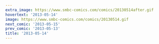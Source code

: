 ```yaml
---
extra_image: https://www.smbc-comics.com/comics/20130514after.gif
hovertext: '2013-05-14'
image: https://www.smbc-comics.com/comics/20130514.gif
next_comic: '2013-05-15'
prev_comic: '2013-05-13'
title: '2013-05-14'
---
```


